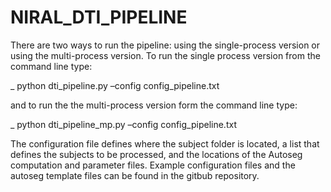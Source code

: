 # NIRAL_DTI_PIPELINE

There are two ways to run the pipeline: using the single-process version or using the multi-process version. To run the single process version from the command line type:

_ python dti_pipeline.py –config config_pipeline.txt

and to run the the multi-process version form the command line type:

_ python dti_pipeline_mp.py –config config_pipeline.txt

The configuration file defines where the subject folder is located, a list that defines the subjects to be processed, and the locations of the Autoseg computation and parameter files. Example configuration files and the autoseg template files can be found in the gitbub repository. 


